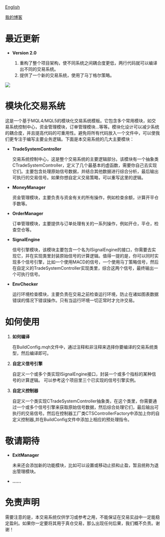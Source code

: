 [English](https://github.com/michaelwade/ModularTradeSystem/blob/master/README.md)

[我的博客](https://blog.csdn.net/woshiwangbiao/article/details/106414608)

# 最近更新
- **Version 2.0**

	1. 重构了整个项目架构，使不同系统之间耦合度更低，两行代码就可以编译出不同的交易系统。
	2. 提供了一个新的交易系统，使用了马丁格尔策略。

![](https://github.com/michaelwade/ModularTradeSystem/blob/master/StrategyTester_water_martin.gif)
	
	
# 模块化交易系统

这是一个基于MQL4/MQL5的模块化交易系统模板。它包含多个常用模块，如交易系统控制中心，资金管理模块，订单管理模块...等等。模块化设计可以减少系统的耦合度，并且提高代码的可重用性。避免将所有代码放入一个文件中，可以使我们更专注于编写主要业务逻辑。下面是本交易系统的几大主要模块：

- **TradeSystemController**

	交易系统控制中心，这是整个交易系统的主要逻辑部分。该模块有一个抽象类CTradeSystemController，定义了几个最基本的虚函数，需要你自己去实现它们。主要包含处理原始信号数据，并结合其他数据进行综合分析，最后输出可执行的交易信号。如果你想自定义交易策略，可以重写这里的逻辑。
 
- **MoneyManager**

	资金管理模块，主要负责与资金有关的所有操作，例如检查余额，计算开平仓手数等。   

- **OrderManager**

	订单管理模块，主要提供与订单处理有关的一系列操作，例如开仓，平仓，检查空仓等。

- **SignalEngine**

 	信号引擎模块，该模块主要包含一个名为ISignalEngine的接口，你需要去实现它，并在实现类里封装原始信号的计算逻辑。值得一提的是，你可以同时实现多个信号引擎，比如一个使用MACD的信号，一个使用马丁策略信号，然后在自定义的TradeSystemController实现类里，综合这两个信号，最终输出一个可执行信号。

- **EnvChecker**

	运行环境检查模块，主要负责在交易之前检查运行环境，防止在诸如图表数据错误的情况下错误操作。只有当运行环境一切正常时才允许交易。

# 如何使用

1. **如何编译**

	在BuildConfig.mqh文件中，通过注释和非注释来选择你要编译的交易系统类型，然后编译即可。

1. **自定义信号引擎**

	自定义一个或多个类实现ISignalEngine接口，封装一个或多个指标的某种信号的计算逻辑。
	可以参考这个项目里三个已实现的信号引擎实例。

2. **自定义控制器**

	自定义一个类实现CTradeSystemController抽象类，在这个类里，你需要通过一个或多个信号引擎来获取原始信号数据，然后综合处理它们，最后输出可执行的交易信号。然后在控制器工厂类CTSControllerFactory中添加上你的自定义控制器,并在BuildConfig文件中添加上相应的预处理指令。

# 敬请期待
	
- **ExitManager**

	未来还会添加新的功能模块，比如可以设置或移动止损和止盈，暂且统称为退出管理模块。

- **......**

# 免责声明

需要注意的是，本交易系统仅供学习或参考之用，不能保证在交易实战中一定能稳定盈利。如果你一定要将其用于真仓交易，那么出现任何后果，我们概不负责。谢谢！









